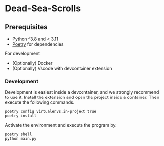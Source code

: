 # Dead-Sea-Scrolls


## Prerequisites

- Python ^3.8 and < 3.11
- [Poetry](https://python-poetry.org/) for dependencies

For development
- (Optionally) Docker 
- (Optionally) Vscode with devcontainer extension


### Development

Development is easiest inside a devcontainer, and we strongly recommend to use it. Install the extension and open the project inside a container. Then execute the following commands.

    poetry config virtualenvs.in-project true
    poetry install


Activate the environment and execute the program by.


    poetry shell
    python main.py
